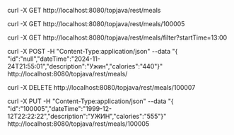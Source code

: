 [//]: # (MealRestController.getAll)
curl -X GET http://localhost:8080/topjava/rest/meals

[//]: # (MealRestController.get)
curl -X GET http://localhost:8080/topjava/rest/meals/100005

[//]: # (MealRestController.getBetween)
curl -X GET http://localhost:8080/topjava/rest/meals/filter?startTime=13:00

[//]: # (MealRestController.createWithLocation)
curl -X POST -H "Content-Type:application/json" --data "{ \"id\":\"null\",\"dateTime\":\"2024-11-24T21:55:01\",\"description\":\"Ужин\",\"calories\":\"440\"}" http://localhost:8080/topjava/rest/meals/

[//]: # (MealRestController.delete)
curl -X DELETE http://localhost:8080/topjava/rest/meals/100007

[//]: # (MealRestController.update)
curl -X PUT -H "Content-Type:application/json" --data "{ \"id\":\"100005\",\"dateTime\":\"1999-12-12T22:22:22\",\"description\":\"УЖИН\",\"calories\":\"555\"}" http://localhost:8080/topjava/rest/meals/100005